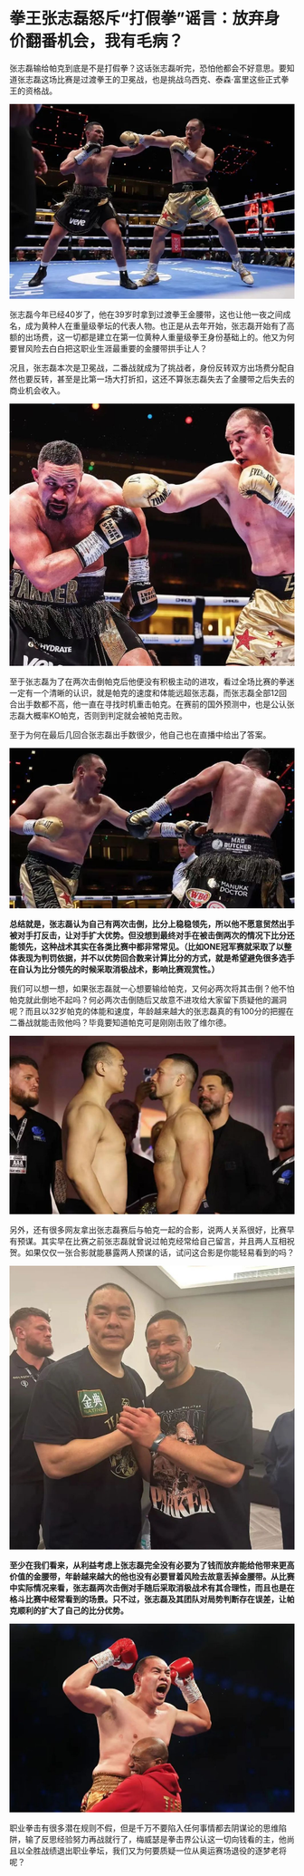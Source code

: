 # 拳王张志磊怒斥“打假拳”谣言：放弃身价翻番机会，我有毛病？

张志磊输给帕克到底是不是打假拳？这话张志磊听完，恐怕他都会不好意思。要知道张志磊这场比赛是过渡拳王的卫冕战，也是挑战乌西克、泰森·富里这些正式拳王的资格战。

![2cf7497732d8c285fce313c4b30b1e3e.jpg](https://raw.githubusercontent.com/qqhsx/qqnews_image/main/2024/03/11/拳王张志磊怒斥“打假拳”谣言：放弃身价翻番机会，我有毛病？/2cf7497732d8c285fce313c4b30b1e3e.jpg)

张志磊今年已经40岁了，他在39岁时拿到过渡拳王金腰带，这也让他一夜之间成名，成为黄种人在重量级拳坛的代表人物。也正是从去年开始，张志磊开始有了高额的出场费，这一切都是建立在第一位黄种人重量级拳王身份基础上的。他又为何要冒风险去白白把这职业生涯最重要的金腰带拱手让人？

况且，张志磊本次是卫冕战，二番战就成为了挑战者，身份反转双方出场费分配自然也要反转，甚至是比第一场大打折扣，这还不算张志磊失去了金腰带之后失去的商业机会收入。

![3c5f0a0d906d1231eabf43bbb656ce25.jpg](https://raw.githubusercontent.com/qqhsx/qqnews_image/main/2024/03/11/拳王张志磊怒斥“打假拳”谣言：放弃身价翻番机会，我有毛病？/3c5f0a0d906d1231eabf43bbb656ce25.jpg)

至于张志磊为了在两次击倒帕克后他便没有积极主动的进攻，看过全场比赛的拳迷一定有一个清晰的认识，就是帕克的速度和体能远超张志磊，而张志磊全部12回合出手数都不高，他一直在寻找时机重击帕克。在赛前的国外预测中，也是公认张志磊大概率KO帕克，否则到判定就会被帕克击败。

至于为何在最后几回合张志磊出手数很少，他自己也在直播中给出了答案。

![4598ddef4c64930b8469983427274ca5.jpg](https://raw.githubusercontent.com/qqhsx/qqnews_image/main/2024/03/11/拳王张志磊怒斥“打假拳”谣言：放弃身价翻番机会，我有毛病？/4598ddef4c64930b8469983427274ca5.jpg)

**总结就是，张志磊认为自己有两次击倒，比分上稳稳领先，所以他不愿意贸然出手被对手打反击，让对手扩大优势。但没想到最终对手在被击倒两次的情况下比分还能领先，这种战术其实在各类比赛中都非常常见。（比如ONE冠军赛就采取了以整体表现为判罚依据，并不以优势回合数来计算比分的方式，就是希望避免很多选手在自认为比分领先的时候采取消极战术，影响比赛观赏性。）**

我们可以想一想，如果张志磊就一心想要输给帕克，又何必两次将其击倒？他不怕帕克就此倒地不起吗？何必两次击倒随后又故意不进攻给大家留下质疑他的漏洞呢？而且以32岁帕克的体能和速度，年龄越来越大的张志磊真的有100分的把握在二番战就能击败他吗？毕竟要知道帕克可是刚刚击败了维尔德。

![25c6155c867a8126fd6b85a01b06ded4.jpg](https://raw.githubusercontent.com/qqhsx/qqnews_image/main/2024/03/11/拳王张志磊怒斥“打假拳”谣言：放弃身价翻番机会，我有毛病？/25c6155c867a8126fd6b85a01b06ded4.jpg)

另外，还有很多网友拿出张志磊赛后与帕克一起的合影，说两人关系很好，比赛早有预谋。其实早在比赛之前张志磊就曾说过帕克经常给自己留言，并且两人互相祝贺。如果仅仅一张合影就能暴露两人预谋的话，试问这合影是你能轻易看到的吗？

![5074e822d480b5218324e9b05ab735c9.jpg](https://raw.githubusercontent.com/qqhsx/qqnews_image/main/2024/03/11/拳王张志磊怒斥“打假拳”谣言：放弃身价翻番机会，我有毛病？/5074e822d480b5218324e9b05ab735c9.jpg)

**至少在我们看来，从利益考虑上张志磊完全没有必要为了钱而放弃能给他带来更高价值的金腰带，年龄越来越大的他也没有必要冒着风险去故意丢掉金腰带。从比赛中实际情况来看，张志磊两次击倒对手随后采取消极战术有其合理性，而且也是在格斗比赛中经常看到的场景。只不过，张志磊及其团队对局势判断存在误差，让帕克顺利的扩大了自己的比分优势。**

![117434827b7c883cc99bfca8a10f2296.jpg](https://raw.githubusercontent.com/qqhsx/qqnews_image/main/2024/03/11/拳王张志磊怒斥“打假拳”谣言：放弃身价翻番机会，我有毛病？/117434827b7c883cc99bfca8a10f2296.jpg)

职业拳击有很多潜在规则不假，但是千万不要陷入任何事情都去阴谋论的思维陷阱，输了反思经验努力再战就行了，梅威瑟是拳击界公认这一切向钱看的主，他尚且以全胜战绩退出职业拳坛，我们又为何要质疑一位从奥运赛场退役的逐梦老将呢？

